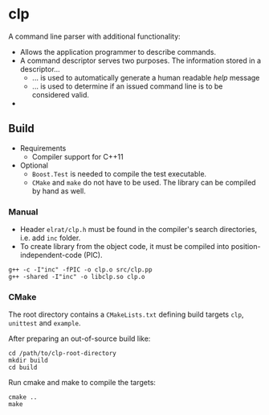 # clp

A command line parser with additional functionality:
- Allows the application programmer to describe commands.
- A command descriptor serves two purposes. The information stored in a descriptor...
	- ... is used to automatically generate a human readable *help* message
	- ... is used to determine if an issued command line is to be considered valid.
-

## Build

- Requirements
	- Compiler support for C++11
- Optional 
	- `Boost.Test` is needed to compile the test executable.
	- `CMake` and `make` do not have to be used. The library can be compiled by hand as well.

### Manual

- Header `elrat/clp.h` must be found in the compiler's search directories, i.e. add `inc` folder.
- To create library from the object code, it must be compiled into position-independent-code (PIC).

```
g++ -c -I"inc" -fPIC -o clp.o src/clp.pp
g++ -shared -I"inc" -o libclp.so clp.o
``` 


### CMake

The root directory contains a `CMakeLists.txt` defining build targets `clp`, `unittest` and `example`.

After preparing an out-of-source build like:

```
cd /path/to/clp-root-directory
mkdir build
cd build
```

Run cmake and make to compile the targets:

``` 
cmake ..
make
```

